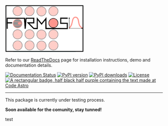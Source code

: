 <p align="left"><img src="docs/source/ForMoSA.png" alt="ForMoSA" width="250"/></p>


Refer to our [ReadTheDocs](https://formosa.readthedocs.io/en/latest/index.html) page for installation instructions, demo and documentation details.


[![Documentation Status](https://readthedocs.org/projects/formosa/badge/?version=latest)](https://formosa.readthedocs.io/en/latest/?badge=latest)
[![PyPI version](https://badge.fury.io/py/formosa.svg)](https://badge.fury.io/py/formosa)
[![PyPI downloads](https://img.shields.io/pypi/dm/formosa.svg)](https://pypistats.org/packages/formosa)
[![License](https://img.shields.io/badge/License-BSD_2--Clause-orange.svg)](https://opensource.org/licenses/BSD-2-Clause)
[![A rectangular badge, half black half purple containing the text made at Code Astro](https://img.shields.io/badge/Made%20at-Code/Astro-blueviolet.svg)](https://semaphorep.github.io/codeastro/)

***

This package is currently under testing process. 

**Soon available for the comunity, stay tunned!**

test
